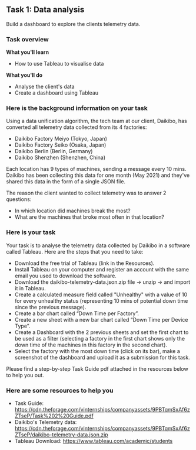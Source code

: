 <h2>Task 1: Data analysis</h2>

Build a dashboard to explore the clients telemetry data.

<h3>Task overview</h3>

<b>What you'll learn</b>

 - How to use Tableau to visualise data

<b>What you'll do</b>

 - Analyse the client's data
 - Create a dashboard using Tableau

<h3>Here is the background information on your task</h3>

Using a data unification algorithm, the tech team at our client, Daikibo, has converted all telemetry data collected from its 4 factories:

 - Daikibo Factory Meiyo (Tokyo, Japan)
 - Daikibo Factory Seiko (Osaka, Japan)
 - Daikibo Berlin (Berlin, Germany)
 - Daikibo Shenzhen (Shenzhen, China)

Each location has 9 types of machines, sending a message every 10 mins. Daikibo has been collecting this data for one month (May 2021) and they've shared this data in the form of a single JSON file.

The reason the client wanted to collect telemetry was to answer 2 questions:

 - In which location did machines break the most?
 - What are the machines that broke most often in that location?

<h3>Here is your task</h3>

Your task is to analyse the telemetry data collected by Daikibo in a software called Tableau. Here are the steps that you need to take:

 - Download the free trial of Tableau (link in the Resources).
 - Install Tableau on your computer and register an account with the same email you used to download the software.
 - Download the daikibo-telemetry-data.json.zip file -> unzip -> and import it in Tableau.
 - Create a calculated measure field called "Unhealthy" with a value of 10 for every unhealthy status (representing 10 mins of potential down time since the previous message).
 - Create a bar chart called “Down Time per Factory”.
 - Create a new sheet with a new bar chart called “Down Time per Device Type”.
 - Create a Dashboard with the 2 previous sheets and set the first chart to be used as a filter (selecting a factory in the first chart shows only the down time of the machines in this factory in the second chart).
 - Select the factory with the most down time (click on its bar), make a screenshot of the dashboard and upload it as a submission for this task.

Please find a step-by-step Task Guide pdf attached in the resources below to help you out.

<h3>Here are some resources to help you</h3>

 - Task Guide: https://cdn.theforage.com/vinternships/companyassets/9PBTqmSxAf6zZTseP/Task%202%20Guide.pdf
 - Daikibo's Telemetry data: https://cdn.theforage.com/vinternships/companyassets/9PBTqmSxAf6zZTseP/daikibo-telemetry-data.json.zip
 - Tableau Download: https://www.tableau.com/academic/students
